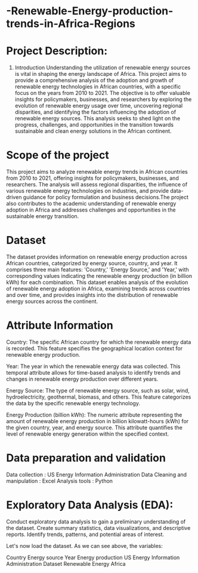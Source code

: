# -Renewable-Energy-production-trends-in-Africa-Regions

# Project Description:
1. Introduction
Understanding the utilization of renewable energy sources is vital in shaping the energy landscape of Africa. This project aims to provide a comprehensive analysis of the adoption and growth of renewable energy technologies in African countries, with a specific focus on the years from 2010 to 2021. The objective is to offer valuable insights for policymakers, businesses, and researchers by exploring the evolution of renewable energy usage over time, uncovering regional disparities, and identifying the factors influencing the adoption of renewable energy sources. This analysis seeks to shed light on the progress, challenges, and opportunities in the transition towards sustainable and clean energy solutions in the African continent.
# Scope of the project
This project aims to analyze renewable energy trends in African countries from 2010 to 2021, offering insights for policymakers, businesses, and researchers. The analysis will assess regional disparities, the influence of various renewable energy technologies on industries, and provide data-driven guidance for policy formulation and business decisions.The project also contributes to the academic understanding of renewable energy adoption in Africa and addresses challenges and opportunities in the sustainable energy transition.
# Dataset
The dataset provides information on renewable energy production across African countries, categorized by energy source, country, and year. It comprises three main features: 'Country,' 'Energy Source,' and 'Year,' with corresponding values indicating the renewable energy production (in billion kWh) for each combination. This dataset enables analysis of the evolution of renewable energy adoption in Africa, examining trends across countries and over time, and provides insights into the distribution of renewable energy sources across the continent.

# Attribute Information
Country: The specific African country for which the renewable energy data is recorded. This feature specifies the geographical location context for renewable energy production.

Year: The year in which the renewable energy data was collected. This temporal attribute allows for time-based analysis to identify trends and changes in renewable energy production over different years.

Energy Source: The type of renewable energy source, such as solar, wind, hydroelectricity, geothermal, biomass, and others. This feature categorizes the data by the specific renewable energy technology.

Energy Production (billion kWh): The numeric attribute representing the amount of renewable energy production in billion kilowatt-hours (kWh) for the given country, year, and energy source. This attribute quantifies the level of renewable energy generation within the specified context.

# Data preparation and validation
Data collection : US Energy Information Administration
Data Cleaning and manipulation : Excel
Analysis tools : Python

# Exploratory Data Analysis (EDA):
Conduct exploratory data analysis to gain a preliminary understanding of the dataset. Create summary statistics, data visualizations, and descriptive reports. Identify trends, patterns, and potential areas of interest.

Let's now load the dataset. As we can see above, the variables:

Country
Energy source
Year
Energy production
US Energy Information Administration Dataset Renewable Energy Africa
